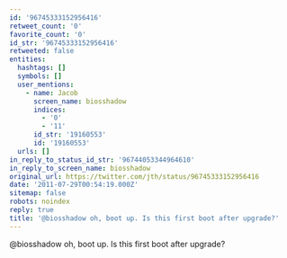 ```yaml
---
id: '96745333152956416'
retweet_count: '0'
favorite_count: '0'
id_str: '96745333152956416'
retweeted: false
entities:
  hashtags: []
  symbols: []
  user_mentions:
    - name: Jacob
      screen_name: biosshadow
      indices:
        - '0'
        - '11'
      id_str: '19160553'
      id: '19160553'
  urls: []
in_reply_to_status_id_str: '96744053344964610'
in_reply_to_screen_name: biosshadow
original_url: https://twitter.com/jth/status/96745333152956416
date: '2011-07-29T00:54:19.000Z'
sitemap: false
robots: noindex
reply: true
title: '@biosshadow oh, boot up. Is this first boot after upgrade?'
---
```


@biosshadow oh, boot up. Is this first boot after upgrade?